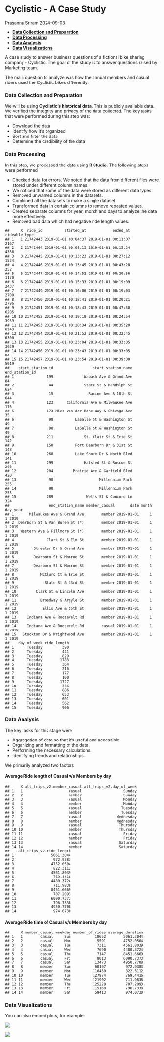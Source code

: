 Cyclistic - A Case Study
================
Prasanna Sriram
2024-09-03

- [**Data Collection and
  Preparation**](#data-collection-and-preparation)
- [**Data Processing**](#data-processing)
- [**Data Analysis**](#data-analysis)
- [**Data Visualizations**](#data-visualizations)

A case study to answer business questions of a fictional bike sharing
company - Cyclistic. The goal of the study is to answer questions raised
by Marketing team.

The main question to analyze was how the annual members and casual
riders used the Cyclistic bikes differently.

### **Data Collection and Preparation**

We will be using **Cyclistic’s historical data**. This is publicly
available data. We verified the integrity and privacy of the data
collected. The key tasks that were performed during this step was:

- Download the data
- Identify how it’s organized
- Sort and filter the data
- Determine the credibility of the data

### **Data Processing**

In this step, we processed the data using **R Studio**. The following
steps were performed

- Checked data for errors. We noted that the data from different files
  were stored under different column names.
- We noticed that some of the data were stored as different data types.
- Removed unwanted columns in the datasets.
- Combined all the datasets to make a single dataset.
- Transformed data in certain columns to remove repeated values.
- Created separate columns for year, month and days to analyze the data
  more effectively.
- Removed bad data which had negative ride length values.

<!-- -->

    ##     X  ride_id          started_at            ended_at rideable_type
    ## 1   1 21742443 2019-01-01 00:04:37 2019-01-01 00:11:07          2167
    ## 2   2 21742444 2019-01-01 00:08:13 2019-01-01 00:15:34          4386
    ## 3   3 21742445 2019-01-01 00:13:23 2019-01-01 00:27:12          1524
    ## 4   4 21742446 2019-01-01 00:13:45 2019-01-01 00:43:28           252
    ## 5   5 21742447 2019-01-01 00:14:52 2019-01-01 00:20:56          1170
    ## 6   6 21742448 2019-01-01 00:15:33 2019-01-01 00:19:09          2437
    ## 7   7 21742449 2019-01-01 00:16:06 2019-01-01 00:19:03          2708
    ## 8   8 21742450 2019-01-01 00:18:41 2019-01-01 00:20:21          2796
    ## 9   9 21742451 2019-01-01 00:18:43 2019-01-01 00:47:30          6205
    ## 10 10 21742452 2019-01-01 00:19:18 2019-01-01 00:24:54          3939
    ## 11 11 21742453 2019-01-01 00:20:34 2019-01-01 00:35:20          6243
    ## 12 12 21742454 2019-01-01 00:21:52 2019-01-01 00:32:45          6300
    ## 13 13 21742455 2019-01-01 00:23:04 2019-01-01 00:33:05          3029
    ## 14 14 21742456 2019-01-01 00:23:43 2019-01-01 00:33:05            84
    ## 15 15 21742457 2019-01-01 00:23:54 2019-01-01 00:39:00          5019
    ##    start_station_id                  start_station_name end_station_id
    ## 1               199              Wabash Ave & Grand Ave             84
    ## 2                44              State St & Randolph St            624
    ## 3                15                Racine Ave & 18th St            644
    ## 4               123      California Ave & Milwaukee Ave            176
    ## 5               173 Mies van der Rohe Way & Chicago Ave             35
    ## 6                98          LaSalle St & Washington St             49
    ## 7                98          LaSalle St & Washington St             49
    ## 8               211              St. Clair St & Erie St            142
    ## 9               150          Fort Dearborn Dr & 31st St            148
    ## 10              268          Lake Shore Dr & North Blvd            141
    ## 11              299              Halsted St & Roscoe St            295
    ## 12              204         Prairie Ave & Garfield Blvd            420
    ## 13               90                     Millennium Park            255
    ## 14               90                     Millennium Park            255
    ## 15              289               Wells St & Concord Ln            324
    ##                  end_station_name member_casual       date month day year
    ## 1       Milwaukee Ave & Grand Ave        member 2019-01-01     1   1 2019
    ## 2  Dearborn St & Van Buren St (*)        member 2019-01-01     1   1 2019
    ## 3   Western Ave & Fillmore St (*)        member 2019-01-01     1   1 2019
    ## 4               Clark St & Elm St        member 2019-01-01     1   1 2019
    ## 5         Streeter Dr & Grand Ave        member 2019-01-01     1   1 2019
    ## 6         Dearborn St & Monroe St        member 2019-01-01     1   1 2019
    ## 7         Dearborn St & Monroe St        member 2019-01-01     1   1 2019
    ## 8            McClurg Ct & Erie St        member 2019-01-01     1   1 2019
    ## 9              State St & 33rd St        member 2019-01-01     1   1 2019
    ## 10         Clark St & Lincoln Ave        member 2019-01-01     1   1 2019
    ## 11           Broadway & Argyle St        member 2019-01-01     1   1 2019
    ## 12            Ellis Ave & 55th St        member 2019-01-01     1   1 2019
    ## 13     Indiana Ave & Roosevelt Rd        member 2019-01-01     1   1 2019
    ## 14     Indiana Ave & Roosevelt Rd        casual 2019-01-01     1   1 2019
    ## 15   Stockton Dr & Wrightwood Ave        member 2019-01-01     1   1 2019
    ##    day_of_week ride_length
    ## 1      Tuesday         390
    ## 2      Tuesday         441
    ## 3      Tuesday         829
    ## 4      Tuesday        1783
    ## 5      Tuesday         364
    ## 6      Tuesday         216
    ## 7      Tuesday         177
    ## 8      Tuesday         100
    ## 9      Tuesday        1727
    ## 10     Tuesday         336
    ## 11     Tuesday         886
    ## 12     Tuesday         653
    ## 13     Tuesday         601
    ## 14     Tuesday         562
    ## 15     Tuesday         906

### **Data Analysis**

The key tasks for this stage were

- Aggregation of data so that it’s useful and accessible.
- Organizing and formatting of the data.
- Performing the necessary calculations.
- Identifying trends and relationships.

We primarily analyzed two factors

#### **Average Ride length of Casual v/s Members by day**

    ##     X all_trips_v2.member_casual all_trips_v2.day_of_week
    ## 1   1                     casual                   Sunday
    ## 2   2                     member                   Sunday
    ## 3   3                     casual                   Monday
    ## 4   4                     member                   Monday
    ## 5   5                     casual                  Tuesday
    ## 6   6                     member                  Tuesday
    ## 7   7                     casual                Wednesday
    ## 8   8                     member                Wednesday
    ## 9   9                     casual                 Thursday
    ## 10 10                     member                 Thursday
    ## 11 11                     casual                   Friday
    ## 12 12                     member                   Friday
    ## 13 13                     casual                 Saturday
    ## 14 14                     member                 Saturday
    ##    all_trips_v2.ride_length
    ## 1                 5061.3044
    ## 2                  972.9383
    ## 3                 4752.0504
    ## 4                  822.3112
    ## 5                 4561.8039
    ## 6                  769.4416
    ## 7                 4480.3724
    ## 8                  711.9838
    ## 9                 8451.6669
    ## 10                 707.2093
    ## 11                6090.7373
    ## 12                 796.7338
    ## 13                4950.7708
    ## 14                 974.0730

#### **Average Ride time of Casual v/s Members by day**

    ##     X member_casual weekday number_of_rides average_duration
    ## 1   1        casual     Sun           18652        5061.3044
    ## 2   2        casual     Mon            5591        4752.0504
    ## 3   3        casual     Tue            7311        4561.8039
    ## 4   4        casual     Wed            7690        4480.3724
    ## 5   5        casual     Thu            7147        8451.6669
    ## 6   6        casual     Fri            8013        6090.7373
    ## 7   7        casual     Sat           13473        4950.7708
    ## 8   8        member     Sun           60197         972.9383
    ## 9   9        member     Mon          110430         822.3112
    ## 10 10        member     Tue          127974         769.4416
    ## 11 11        member     Wed          121902         711.9838
    ## 12 12        member     Thu          125228         707.2093
    ## 13 13        member     Fri          115168         796.7338
    ## 14 14        member     Sat           59413         974.0730

### **Data Visualizations**

You can also embed plots, for example:

![](CyclisticCaseStudy_files/figure-gfm/number_of_rides-1.png)<!-- -->

![](CyclisticCaseStudy_files/figure-gfm/average_duration-1.png)<!-- -->

